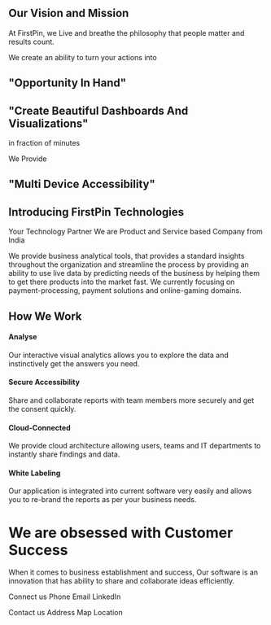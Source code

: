 

## Our Vision and Mission

At FirstPin, we Live and breathe the philosophy that people matter and results count.
 
We create an ability to turn your actions into
## "Opportunity In Hand"

 
## "Create Beautiful Dashboards And Visualizations"
 in fraction of minutes

We Provide 
## "Multi Device Accessibility"

  

## Introducing FirstPin Technologies
Your Technology Partner
We are Product and Service based Company from India

We provide business analytical tools, that provides a standard insights throughout the organization and streamline the process by providing an ability to use live data by predicting needs of the business by helping them to get there products into the market fast. We currently focusing on payment-processing, payment solutions and online-gaming domains. 

## How We Work

#### Analyse

Our interactive visual analytics allows you to explore the data and instinctively get the answers you need.

#### Secure Accessibility
Share and collaborate reports with team members more securely and get the consent quickly.

#### Cloud-Connected

We provide cloud architecture allowing users, teams and IT departments to instantly share findings and data.

#### White Labeling

Our application is integrated into current software very easily and allows you to re-brand the reports as per your business needs.


# We are obsessed with Customer Success

When it comes to business establishment and success, Our software is an innovation that has ability to share and collaborate ideas efficiently.

Connect us
Phone   			Email		  LinkedIn

Contact us
Address
Map Location
<!--stackedit_data:
eyJoaXN0b3J5IjpbLTUwMjczNDAwMywtMTUxNTg2NDUyOSwzMD
E4Nzc2OTcsLTE5ODg3Mjg4NjUsLTEyNzk0OTU2MTQsMTA3MTM0
MDkxMCwtMTQ1MjM3MDMwLC0xMzc3ODU5NjIsMTIyNDE5MDM4LC
0xODUzNTk5MDQzLC01Nzg1NzU3NjksLTExMDc5NzY5MjIsLTEw
NDIwMjgxOTgsLTE4MTU0OTQ3NjYsLTUwMDM1NDA4N119
-->